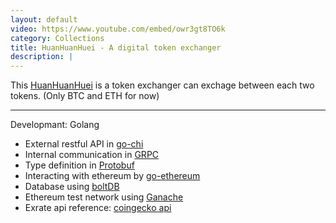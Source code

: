 ```yaml
---
layout: default
video: https://www.youtube.com/embed/owr3gt8TO6k
category: Collections
title: HuanHuanHuei - A digital token exchanger
description: |
---
```

This [HuanHuanHuei](https://github.com/M1stI4orK7U8y/HuanHuanHuei) is a token exchanger can exchage between each two tokens. (Only BTC and ETH for now)

--------------------------------------------------------------------
Developmant: Golang
* External restful API in [go-chi](https://github.com/go-chi/chi)  
* Internal communication in [GRPC](https://github.com/grpc/grpc)  
* Type definition in [Protobuf](https://github.com/protocolbuffers/protobuf)
* Interacting with ethereum by [go-ethereum](https://github.com/ethereum/go-ethereum)  
* Database using [boltDB](https://github.com/boltdb/bolt)  
* Ethereum test network using [Ganache](https://truffleframework.com/ganache)
* Exrate api reference: [coingecko api](https://www.coingecko.com/en/api)
